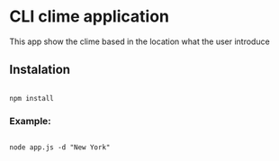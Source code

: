 # CLI clime application

This app show the clime based in the location what the user introduce

## Instalation

```

npm install

```

### Example:

```

node app.js -d "New York"

```